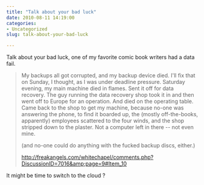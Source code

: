 ```yaml
---
title: "Talk about your bad luck"
date: 2010-08-11 14:19:00
categories:
- Uncategorized
slug: talk-about-your-bad-luck

---
```


Talk about your bad luck, one of my favorite comic book writers had a data fail.
<blockquote>My backups all got corrupted, and my backup device died. I'll fix that on Sunday, I thought, as I was under deadline pressure. Saturday evening, my main machine died in flames. Sent it off for data recovery. The guy running the data recovery shop took it in and then went off to Europe for an operation. And died on the operating table. Came back to the shop to get my machine, because no-one was answering the phone, to find it boarded up, the (mostly off-the-books, apparently) employees scattered to the four winds, and the shop stripped down to the plaster. Not a computer left in there -- not even mine.

(and no-one could do anything with the fucked backup discs, either.)

<a href="http://freakangels.com/whitechapel/comments.php?DiscussionID=7016&amp;page=9#Item_10">http://freakangels.com/whitechapel/comments.php?DiscussionID=7016&amp;page=9#Item_10</a></blockquote>
It might be time to switch to the cloud ?
